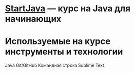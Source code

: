 # [StartJava](https://topjava.ru/startjava) — курс на Java для начинающих

# Используемые на курсе инструменты и технологии

Java
Git/GitHub
Командная строка
Sublime Text
